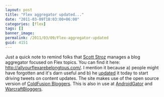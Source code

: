 ```yaml
---
layout: post
title: "Flex aggregator updated..."
date: "2011-03-09T18:03:00+06:00"
categories: [flex]
tags: []
banner_image: 
permalink: /2011/03/09/Flex-aggregator-updated
guid: 4151
---
```


Just a quick note to remind folks that <a href="http://www.boyzoid.com">Scott Stroz</a> manages a blog aggregator focused on Flex topics. You can find it here: <a href="http://allyourflexarebelongtous.com/">http://allyourflexarebelongtous.com/</a>. I mention it because a) people might have forgotten and it's darn useful and b) he <a href="http://www.boyzoid.com/blog/index.cfm/2011/3/9/Updates-to-AllYourFlexAreBelongToUscom">updated</a> it today to start driving tweets on content updates. The site makes use of the open source version of <a href="http://www.coldfusionbloggers.org">ColdFusion Bloggers</a>. This is also in use at <a href="http://www.androidgator.com">AndroidGator</a> and <a href="http://www.warcraftbloggers.com/">WarcraftBloggers</a>.